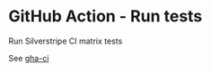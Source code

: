 # GitHub Action - Run tests
Run Silverstripe CI matrix tests

See [gha-ci](https://github.com/silverstripe/gha-ci)
